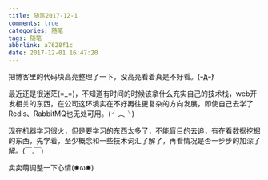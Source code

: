 ```yaml
---
title: 随笔2017-12-1
comments: true
categories: 随笔
tags: 随笔
abbrlink: a7628f1c
date: 2017-12-01 16:47:20
---
```


把博客里的代码块高亮整理了一下，没高亮看着真是不好看。(ｰ̀дｰ́)

最近还是很迷茫(=_=)，不知道有时间的时候该拿什么充实自己的技术栈，web开发相关的东西，在公司这环境实在不好再往更复杂的方向发展，即使自己去学了Redis、RabbitMQ也无处可用。(╯︵╰)

现在机器学习很火，但是要学习的东西太多了，不能盲目的去追，有在看数据挖掘的东西，先学着，至少概念和一些技术词汇了解了，再看情况是否一步步的加深了解。(￣.￣)

卖卖萌调整一下心情(✺ω✺)